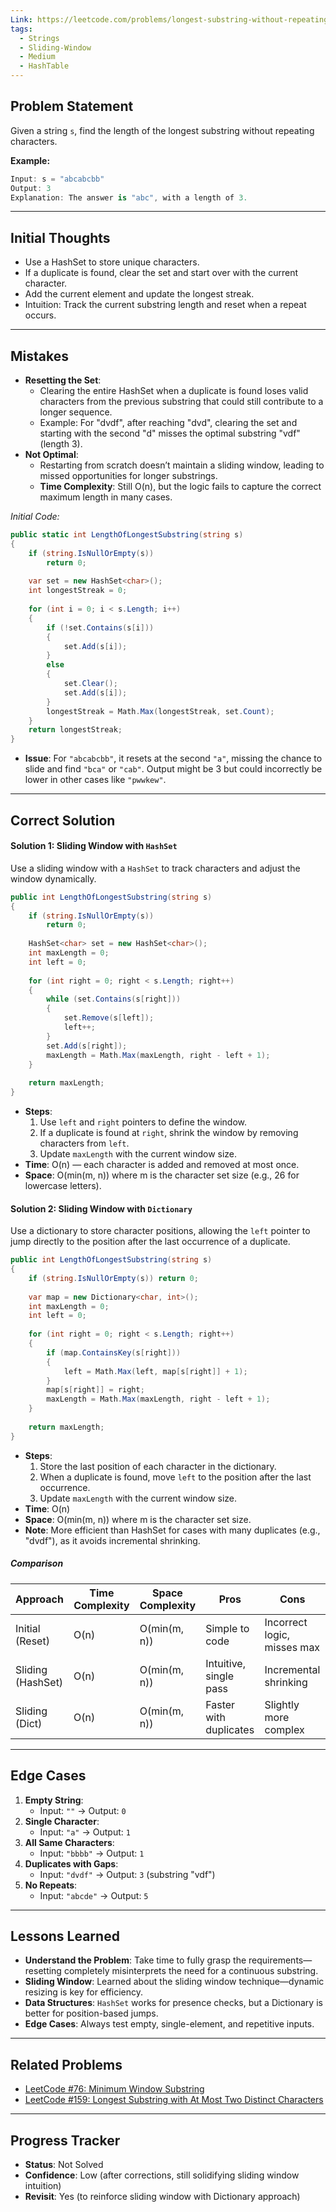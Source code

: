 ```yaml
---
Link: https://leetcode.com/problems/longest-substring-without-repeating-characters/description/?source=submission-noac
tags:
  - Strings
  - Sliding-Window
  - Medium
  - HashTable
---
```

## Problem Statement

Given a string `s`, find the length of the longest substring without repeating characters.

**Example:**
```csharp
Input: s = "abcabcbb"
Output: 3
Explanation: The answer is "abc", with a length of 3.
```

---

## Initial Thoughts

- Use a HashSet to store unique characters.
- If a duplicate is found, clear the set and start over with the current character.
- Add the current element and update the longest streak.
- Intuition: Track the current substring length and reset when a repeat occurs.

---
## Mistakes

- **Resetting the Set**:
    - Clearing the entire HashSet when a duplicate is found loses valid characters from the previous substring that could still contribute to a longer sequence.
    - Example: For "dvdf", after reaching "dvd", clearing the set and starting with the second "d" misses the optimal substring "vdf" (length 3).
- **Not Optimal**:
    - Restarting from scratch doesn’t maintain a sliding window, leading to missed opportunities for longer substrings.
    - **Time Complexity**: Still O(n), but the logic fails to capture the correct maximum length in many cases.

_Initial Code:_
```csharp
public static int LengthOfLongestSubstring(string s)
{
    if (string.IsNullOrEmpty(s))
        return 0;
        
    var set = new HashSet<char>();
    int longestStreak = 0;
    
    for (int i = 0; i < s.Length; i++)
    {
        if (!set.Contains(s[i]))
        {
            set.Add(s[i]);
        }
        else
        {
            set.Clear();
            set.Add(s[i]);
        }        
        longestStreak = Math.Max(longestStreak, set.Count);
    }
    return longestStreak;
}
```

- **Issue**: For `"abcabcbb"`, it resets at the second `"a"`, missing the chance to slide and find `"bca"` or `"cab"`. Output might be 3 but could incorrectly be lower in other cases like `"pwwkew"`.

---
## Correct Solution
#### Solution 1: Sliding Window with `HashSet`
Use a sliding window with a `HashSet` to track characters and adjust the window dynamically.

```csharp
public int LengthOfLongestSubstring(string s)
{
    if (string.IsNullOrEmpty(s)) 
		return 0;
    
    HashSet<char> set = new HashSet<char>();
    int maxLength = 0;
    int left = 0;
    
    for (int right = 0; right < s.Length; right++)
    {
        while (set.Contains(s[right]))
        {
            set.Remove(s[left]);
            left++;
        }
        set.Add(s[right]);
        maxLength = Math.Max(maxLength, right - left + 1);
    }
    
    return maxLength;
}
```
- **Steps**:
  1. Use `left` and `right` pointers to define the window.
  2. If a duplicate is found at `right`, shrink the window by removing characters from `left`.
  3. Update `maxLength` with the current window size.
- **Time**: O(n) — each character is added and removed at most once.
- **Space**: O(min(m, n)) where m is the character set size (e.g., 26 for lowercase letters).

#### Solution 2: Sliding Window with `Dictionary`
Use a dictionary to store character positions, allowing the `left` pointer to jump directly to the position after the last occurrence of a duplicate.

```csharp
public int LengthOfLongestSubstring(string s)
{
    if (string.IsNullOrEmpty(s)) return 0;
    
    var map = new Dictionary<char, int>();
    int maxLength = 0;
    int left = 0;
    
    for (int right = 0; right < s.Length; right++)
    {
        if (map.ContainsKey(s[right]))
        {
            left = Math.Max(left, map[s[right]] + 1);
        }
        map[s[right]] = right;
        maxLength = Math.Max(maxLength, right - left + 1);
    }
    
    return maxLength;
}
```
- **Steps**:
  1. Store the last position of each character in the dictionary.
  2. When a duplicate is found, move `left` to the position after the last occurrence.
  3. Update `maxLength` with the current window size.
- **Time**: O(n)
- **Space**: O(min(m, n)) where m is the character set size.
- **Note**: More efficient than HashSet for cases with many duplicates (e.g., "dvdf"), as it avoids incremental shrinking.

##### Comparison

| Approach          | Time Complexity | Space Complexity | Pros                   | Cons                        |
| ----------------- | --------------- | ---------------- | ---------------------- | --------------------------- |
| Initial (Reset)   | O(n)            | O(min(m, n))     | Simple to code         | Incorrect logic, misses max |
| Sliding (HashSet) | O(n)            | O(min(m, n))     | Intuitive, single pass | Incremental shrinking       |
| Sliding (Dict)    | O(n)            | O(min(m, n))     | Faster with duplicates | Slightly more complex       |

---
## Edge Cases

1. **Empty String**:
   - Input: `""` → Output: `0`
2. **Single Character**:
   - Input: `"a"` → Output: `1`
3. **All Same Characters**:
   - Input: `"bbbb"` → Output: `1`
4. **Duplicates with Gaps**:
   - Input: `"dvdf"` → Output: `3` (substring "vdf")
5. **No Repeats**:
   - Input: `"abcde"` → Output: `5`

---

## Lessons Learned

- **Understand the Problem**: Take time to fully grasp the requirements—resetting completely misinterprets the need for a continuous substring.
- **Sliding Window**: Learned about the sliding window technique—dynamic resizing is key for efficiency.
- **Data Structures**: `HashSet` works for presence checks, but a Dictionary is better for position-based jumps.
- **Edge Cases**: Always test empty, single-element, and repetitive inputs.

---

## Related Problems

- [LeetCode #76: Minimum Window Substring](https://leetcode.com/problems/minimum-window-substring/)
- [LeetCode #159: Longest Substring with At Most Two Distinct Characters](https://leetcode.com/problems/longest-substring-with-at-most-two-distinct-characters/)

---
## Progress Tracker

- **Status**: Not Solved
- **Confidence**: Low (after corrections, still solidifying sliding window intuition)
- **Revisit**: Yes (to reinforce sliding window with Dictionary approach)
